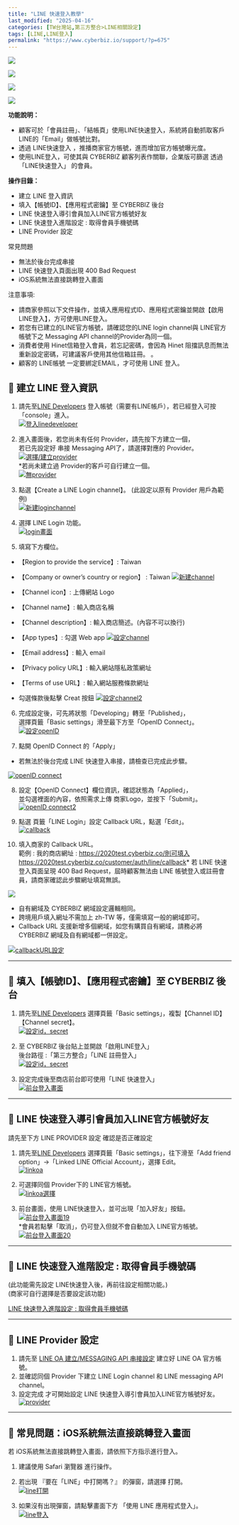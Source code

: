 ```yaml
---
title: "LINE 快速登入教學"
last_modified: "2025-04-16"
categories: [TW台灣站,第三方整合>LINE相關設定]
tags: [LINE,LINE登入]
permalink: "https://www.cyberbiz.io/support/?p=675"
---
```


![](https://www.cyberbiz.io/support/wp-content/uploads/適用站別.png)

[![](https://www.cyberbiz.io/support/wp-content/uploads/台灣站.png)](https://www.cyberbiz.io/support/?page_id=2490)

[![](https://www.cyberbiz.io/support/wp-content/uploads/北美站.png)](https://www.cyberbiz.io/support/?page_id=9206)

[![](https://www.cyberbiz.io/support/wp-content/uploads/日本站.png)](https://www.cyberbiz.io/support/?page_id=33456)

**功能說明：**  

* 顧客可於「會員註冊」、「結帳頁」使用LINE快速登入，系統將自動抓取客戶LINE的「Email」做帳號比對。
* 透過 LINE快速登入 ，推播商家官方帳號，進而增加官方帳號曝光度。
* 使用LINE登入，可使其與 CYBERBIZ 顧客列表作關聯，企業版可篩選 透過 「LINE快速登入」 的會員。

**操作目錄：**

* 建立 LINE 登入資訊 
* 填入【帳號ID】、【應用程式密鑰】至 CYBERBIZ 後台
* LINE 快速登入導引會員加入LINE官方帳號好友
* LINE 快速登入進階設定 : 取得會員手機號碼
* LINE Provider 設定

常見問題

* 無法於後台完成串接
* LINE 快速登入頁面出現 400 Bad Request
* iOS系統無法直接跳轉登入畫面

注意事項:  

* 請商家參照以下文件操作，並填入應用程式ID、應用程式密鑰並開啟【啟用LINE登入】，方可使用LINE登入。
* 若您有已建立的LINE官方帳號，請確認您的LINE login channel與 LINE官方帳號下之 Messaging API channel的Provider為同一個。
* 消費者使用 Hinet信箱登入會員，若忘記密碼，會因為 Hinet 阻擋訊息而無法重新設定密碼，可建議客戶使用其他信箱註冊。 。
* 顧客的 LINE帳號 一定要綁定EMAIL，才可使用 LINE 登入。 



## 📌 建立 LINE 登入資訊

1. 請先至[LINE Developers](https://developers.line.biz/en/) 登入帳號（需要有LINE帳戶），若已經登入可按「console」進入。  
[![登入linedeveloper](https://www.cyberbiz.io/support/wp-content/uploads/LINE快速登入01.png)](https://www.cyberbiz.io/support/wp-content/uploads/LINE快速登入01.png)



2. 進入畫面後，若您尚未有任何 Provider，請先按下方建立一個，  
若已先設定好 串接 Messaging API了，請選擇對應的 Provider。  
[![選擇/建立provider](https://www.cyberbiz.io/support/wp-content/uploads/LINE快速登入02.png)](https://www.cyberbiz.io/support/wp-content/uploads/LINE快速登入02.png)  
*若尚未建立過 Provider的客戶可自行建立一個。  
[![無provider](https://www.cyberbiz.io/support/wp-content/uploads/LINE快速登入03.png)](https://www.cyberbiz.io/support/wp-content/uploads/LINE快速登入03.png)



3. 點選【Create a LINE Login channel】。 (此設定以原有 Provider 用戶為範例)  
[![新建loginchannel](https://www.cyberbiz.io/support/wp-content/uploads/LINE快速登入04.png)](https://www.cyberbiz.io/support/wp-content/uploads/LINE快速登入04.png)



4. 選擇 LINE Login 功能。  
[![login畫面](https://www.cyberbiz.io/support/wp-content/uploads/LINE快速登入05.png)](https://www.cyberbiz.io/support/wp-content/uploads/LINE快速登入05.png)



5. 填寫下方欄位。  

* 【Region to provide the service】: Taiwan 
* 【Company or owner’s country or region】 : Taiwan
[![新建channel](https://www.cyberbiz.io/support/wp-content/uploads/LINE快速登入06.png)](https://www.cyberbiz.io/support/wp-content/uploads/LINE快速登入06.png)  

* 【Channel icon】: 上傳網站 Logo
* 【Channel name】: 輸入商店名稱
* 【Channel description】: 輸入商店簡述。(內容不可以換行)
* 【App types】: 勾選 Web app
[![設定channel](https://www.cyberbiz.io/support/wp-content/uploads/LINE快速登入07.png)](https://www.cyberbiz.io/support/wp-content/uploads/LINE快速登入07.png)  

* 【Email address】: 輸入 email
* 【Privacy policy URL】: 輸入網站隱私政策網址
* 【Terms of use URL】: 輸入網站服務條款網址
* 勾選條款後點擊 Creat 按鈕
[![設定channel2](https://www.cyberbiz.io/support/wp-content/uploads/LINE快速登入08.png)](https://www.cyberbiz.io/support/wp-content/uploads/LINE快速登入08.png)  


6. 完成設定後，可先將狀態「Developing」轉至「Published」，  
選擇頁籤「Basic settings」滑至最下方至「OpenID Connect」。  
[![設定openID](https://www.cyberbiz.io/support/wp-content/uploads/LINE快速登入09.png)](https://www.cyberbiz.io/support/wp-content/uploads/LINE快速登入09.png)



7. 點開 OpenID Connect 的「Apply」  

* 若無法於後台完成 LINE 快速登入串接，請檢查已完成此步驟。

[![openID connect](https://www.cyberbiz.io/support/wp-content/uploads/LINE快速登入10.png)](https://www.cyberbiz.io/support/wp-content/uploads/LINE快速登入10.png)



8. 設定【OpenID Connect】欄位資訊，確認狀態為「Applied」，  
並勾選裡面的內容，依照需求上傳 商家Logo，並按下「Submit」。  
[![openID connect2](https://www.cyberbiz.io/support/wp-content/uploads/LINE快速登入11.png)](https://www.cyberbiz.io/support/wp-content/uploads/LINE快速登入11.png)



9. 點選 頁籤「LINE Login」設定 Callback URL，點選「Edit」。   
[![callback](https://www.cyberbiz.io/support/wp-content/uploads/LINE快速登入12.png)](https://www.cyberbiz.io/support/wp-content/uploads/LINE快速登入12.png)



10. 填入商家的 Callback URL。  
範例 : 我的商店網址 : https://2020test.cyberbiz.co/則可填入 https://2020test.cyberbiz.co/customer/auth/line/callback* 若 LINE 快速登入頁面呈現 400 Bad Request，屆時顧客無法由 LINE 帳號登入或註冊會員，請商家確認此步驟網址填寫無誤。


![](https://www.cyberbiz.io/support/wp-content/uploads/fountain-pen.png)

* 自有網域及 CYBERBIZ 網域設定邏輯相同。
* 跨境用戶填入網址不需加上 zh-TW 等，僅需填寫一般的網域即可。
* Callback URL 支援新增多個網域，如您有購買自有網域，請務必將 CYBERBIZ 網域及自有網域都一併設定。


[![callbackURL設定](https://www.cyberbiz.io/support/wp-content/uploads/LINE快速登入13.png)](https://www.cyberbiz.io/support/wp-content/uploads/LINE快速登入13.png)



* * *

## 📌 填入【帳號ID】、【應用程式密鑰】至 CYBERBIZ 後台



1. 請先至[LINE Developers](https://developers.line.biz/en/) 選擇頁籤「Basic settings」，複製【Channel ID】【Channel secret】。  
[![設定id，secret](https://www.cyberbiz.io/support/wp-content/uploads/LINE快速登入14.png)](https://www.cyberbiz.io/support/wp-content/uploads/LINE快速登入14.png)



2. 至 CYBERBIZ 後台貼上並開啟「啟用LINE登入」  
後台路徑 :「第三方整合」「LINE 註冊登入」  
[![設定id，secret](https://www.cyberbiz.io/support/wp-content/uploads/LINE快速登入15.png)](https://www.cyberbiz.io/support/wp-content/uploads/LINE快速登入15.png)



3. 設定完成後至商店前台即可使用「LINE 快速登入」  
[![前台登入畫面](https://www.cyberbiz.io/support/wp-content/uploads/LINE快速登入16.png)](https://www.cyberbiz.io/support/wp-content/uploads/LINE快速登入16.png)



* * *

## 📌 LINE 快速登入導引會員加入LINE官方帳號好友




請先至下方 LINE PROVIDER 設定 確認是否正確設定




1. 請先至[LINE Developers](https://developers.line.biz/en/) 選擇頁籤「Basic settings」，往下滑至「Add friend option」→「Linked LINE Official Account」，選擇 Edit。  
[![linkoa](https://www.cyberbiz.io/support/wp-content/uploads/LINE快速登入17.png)](https://www.cyberbiz.io/support/wp-content/uploads/LINE快速登入17.png)



2. 可選擇同個 Provider下的 LINE官方帳號。  
[![linkoa選擇](https://www.cyberbiz.io/support/wp-content/uploads/LINE快速登入18.png)](https://www.cyberbiz.io/support/wp-content/uploads/LINE快速登入18.png)



3. 前台畫面，使用 LINE快速登入，並可出現「加入好友」按鈕。  
[![前台登入畫面19](https://www.cyberbiz.io/support/wp-content/uploads/LINE快速登入19.png)](https://www.cyberbiz.io/support/wp-content/uploads/LINE快速登入19.png)  
*會員若點擊「取消」，仍可登入但就不會自動加入 LINE官方帳號。  
[![前台登入畫面20](https://www.cyberbiz.io/support/wp-content/uploads/LINE快速登入20.png)](https://www.cyberbiz.io/support/wp-content/uploads/LINE快速登入20.png)



* * *

## 📌 LINE 快速登入進階設定 : 取得會員手機號碼

(此功能需先設定 LINE快速登入後，再前往設定相關功能。)  
(商家可自行選擇是否要設定該功能)  


[LINE 快速登入進階設定 : 取得會員手機號碼](https://www.cyberbiz.io/support/?p=35740)

* * *

## 📌 LINE Provider 設定

1. 請先至 [LINE OA 建立/MESSAGING API 串接設定](https://www.cyberbiz.io/support/?p=706) 建立好 LINE OA 官方帳號。
2. 並確認同個 Provider 下建立 LINE Login channel 和 LINE messaging API channel。
3. 設定完成 才可開始設定 LINE 快速登入導引會員加入LINE官方帳號好友。
[![provider](https://www.cyberbiz.io/support/wp-content/uploads/LINE快速登入21.png)](https://www.cyberbiz.io/support/wp-content/uploads/LINE快速登入21.png)

* * *

## 📌 常見問題：iOS系統無法直接跳轉登入畫面

若 iOS系統無法直接跳轉登入畫面，請依照下方指示進行登入。  


1. 建議使用 Safari 瀏覽器 進行操作。 


2. 若出現 『要在「LINE」中打開嗎？』 的彈窗，請選擇 打開。  
[![line打開](https://www.cyberbiz.io/support/wp-content/uploads/LINE快速登入22.png)](https://www.cyberbiz.io/support/wp-content/uploads/LINE快速登入22.png)



3. 如果沒有出現彈窗，請點擊畫面下方 「使用 LINE 應用程式登入」。  
[![line登入](https://www.cyberbiz.io/support/wp-content/uploads/LINE快速登入23.png)](https://www.cyberbiz.io/support/wp-content/uploads/LINE快速登入23.png)



